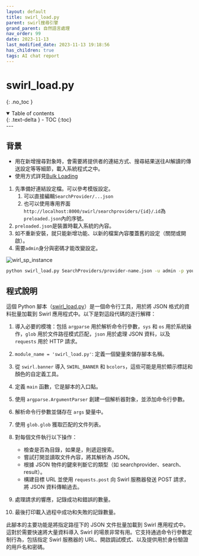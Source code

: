 ```yaml
---
layout: default
title: swirl_load.py
parent: swirl搜尋引擎
grand_parent: 自然語言處理
nav_order: 99
date: 2023-11-13
last_modified_date: 2023-11-13 19:18:56
has_children: true
tags: AI chat report
---
```


# swirl_load.py
{: .no_toc }

<details open markdown="block">
  <summary>
    Table of contents
  </summary>
  {: .text-delta }
- TOC
{:toc}
</details>
---

## 背景

- 用在新增搜尋對象時，會需要將提供者的連結方式、搜尋結果送往AI解讀的傳送設定等等細節，載入系統程式之中。
- 使用方式詳見[Bulk Loading](https://sinotec2.github.io/AIEE/NLP/swirl-search/docs/User-Guide/#bulk-loading)
1. 先準備好連結設定檔。可以參考模版設定。
   1. 可以直接編輯`SearchProvider/...json`
   2. 也可以使用專用界面` http://localhost:8000/swirl/searchproviders/{id}/`.`id`為`preloaded.json`內的序號。
2. `preloaded.json`是裝置時載入系統的內容。
3. 如不重新安裝，就只能新增功能、以新的檔案內容覆蓋舊的設定（關閉或開啟）。
4. 需要`admin`身分與密碼才能改變設定。

![wirl_sp_instance](https://sinotec2.github.io/AIEE/NLP/swirl-search/docs/images/swirl_sp_instance.png)

```bash
python swirl_load.py SearchProviders/provider-name.json -u admin -p your-admin-password
```

## 程式說明

這個 Python 腳本（[swirl_load.py](./swirl_load.py)）是一個命令行工具，用於將 JSON 格式的資料批量加載到 Swirl 應用程式中。以下是對這段代碼的逐行解釋：

1. 導入必要的模塊：包括 `argparse` 用於解析命令行參數，`sys` 和 `os` 用於系統操作，`glob` 用於文件路徑模式匹配，`json` 用於處理 JSON 資料，以及 `requests` 用於 HTTP 請求。

2. `module_name = 'swirl_load.py'`: 定義一個變量來儲存腳本名稱。

3. 從 `swirl.banner` 導入 `SWIRL_BANNER` 和 `bcolors`，這些可能是用於顯示標誌和顏色的自定義工具。

4. 定義 `main` 函數，它是腳本的入口點。

5. 使用 `argparse.ArgumentParser` 創建一個解析器對象，並添加命令行參數。

6. 解析命令行參數並儲存在 `args` 變量中。

7. 使用 `glob.glob` 獲取匹配的文件列表。

8. 對每個文件執行以下操作：
   - 檢查是否為目錄，如果是，則遞迴搜索。
   - 嘗試打開並讀取文件內容，將其解析為 JSON。
   - 根據 JSON 物件的鍵來判斷它的類型（如 searchprovider、search、result）。
   - 構建目標 URL 並使用 `requests.post` 向 Swirl 服務器發送 POST 請求，將 JSON 資料傳輸過去。

9. 處理請求的響應，記錄成功和錯誤的數量。

10. 最後打印載入過程中成功和失敗的記錄數量。

此腳本的主要功能是將指定路徑下的 JSON 文件批量加載到 Swirl 應用程式中。這對於需要快速將大量資料導入 Swirl 的場景非常有用。它支持通過命令行參數定制行為，包括指定 Swirl 服務器的 URL、開啟調試模式、以及提供用於身份驗證的用戶名和密碼。
